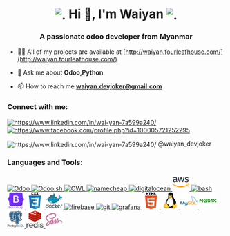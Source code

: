 <h1 align="center"><img align="center" src="http://waiyan.fourleafhouse.com/four_leaf2.png" alt="." height="40" width="40"/> Hi 👋, I'm Waiyan <img align="center" src="http://waiyan.fourleafhouse.com/four_leaf2.png" alt="." height="40" width="40"/> </h1>
<h3 align="center">A passionate odoo developer from Myanmar</h3>

- 👨‍💻 All of my projects are available at [http://waiyan.fourleafhouse.com/](http://waiyan.fourleafhouse.com/)

- 💬 Ask me about **Odoo,Python**

- 📫 How to reach me **waiyan.devjoker@gmail.com**

<h3 align="left">Connect with me:</h3>
<p align="left">
<a href="https://linkedin.com/in/https://www.linkedin.com/in/wai-yan-7a599a240/" target="blank"><img align="center" src="https://raw.githubusercontent.com/rahuldkjain/github-profile-readme-generator/master/src/images/icons/Social/linked-in-alt.svg" alt="https://www.linkedin.com/in/wai-yan-7a599a240/" height="30" width="40" /></a>
<a href="https://fb.com/https://www.facebook.com/profile.php?id=100005721252295" target="blank"><img align="center" src="https://raw.githubusercontent.com/rahuldkjain/github-profile-readme-generator/master/src/images/icons/Social/facebook.svg" alt="https://www.facebook.com/profile.php?id=100005721252295" height="30" width="40" /></a>
</p>

<p align="left">
<img align="center" src="https://static.cdnlogo.com/logos/t/39/telegram.svg" alt="https://www.linkedin.com/in/wai-yan-7a599a240/" height="30" width="40" /> @waiyan_devjoker
</p>

<h3 align="left">Languages and Tools:</h3>
<p align="left"> 
    <a href="https://www.odoo.com/" target="_blank" rel="noreferrer"> <img src="https://plugins.jetbrains.com/files/12952/71277/icon/META-INF_pluginIcon.svg" alt="Odoo" width="40" height="40"/> </a>
  <a href="https://www.odoo.sh/" target="_blank" rel="noreferrer"> <img src="https://www.odoo.sh/paas_website/static/src/img/odoo_sh_logo.svg" alt="Odoo.sh" width="40" height="40"/> </a>
  <a href="https://odoo.github.io/owl/" target="_blank" rel="noreferrer"> <img src="https://odoo.github.io/owl/assets/owl_1f989.png" alt="OWL" width="40" height="40"/> </a>
    <a href="https://www.namecheap.com/" target="_blank" rel="noreferrer"> <img src="https://www.namecheap.com/assets/img/nc-icon/favicon.ico" alt="namecheap" width="40" height="40"/> </a> 
   <a href="https://www.digitalocean.com" target="_blank" rel="noreferrer"> <img src="https://www.digitalocean.com/_next/static/media/android-chrome-512x512.5f2e6221.png" alt="digitalocean" width="40" height="40"/> </a> 
  <a href="https://aws.amazon.com" target="_blank" rel="noreferrer"> <img src="https://raw.githubusercontent.com/devicons/devicon/master/icons/amazonwebservices/amazonwebservices-original-wordmark.svg" alt="aws" width="40" height="40"/> </a> <a href="https://www.gnu.org/software/bash/" target="_blank" rel="noreferrer"> <img src="https://www.vectorlogo.zone/logos/gnu_bash/gnu_bash-icon.svg" alt="bash" width="40" height="40"/> </a> <a href="https://getbootstrap.com" target="_blank" rel="noreferrer"> <img src="https://raw.githubusercontent.com/devicons/devicon/master/icons/bootstrap/bootstrap-plain-wordmark.svg" alt="bootstrap" width="40" height="40"/> </a> <a href="https://www.w3schools.com/css/" target="_blank" rel="noreferrer"> <img src="https://raw.githubusercontent.com/devicons/devicon/master/icons/css3/css3-original-wordmark.svg" alt="css3" width="40" height="40"/> </a> <a href="https://www.docker.com/" target="_blank" rel="noreferrer"> <img src="https://raw.githubusercontent.com/devicons/devicon/master/icons/docker/docker-original-wordmark.svg" alt="docker" width="40" height="40"/> </a> <a href="https://firebase.google.com/" target="_blank" rel="noreferrer"> <img src="https://www.vectorlogo.zone/logos/firebase/firebase-icon.svg" alt="firebase" width="40" height="40"/> </a> <a href="https://git-scm.com/" target="_blank" rel="noreferrer"> <img src="https://www.vectorlogo.zone/logos/git-scm/git-scm-icon.svg" alt="git" width="40" height="40"/> </a> <a href="https://grafana.com" target="_blank" rel="noreferrer"> <img src="https://www.vectorlogo.zone/logos/grafana/grafana-icon.svg" alt="grafana" width="40" height="40"/> </a> <a href="https://www.w3.org/html/" target="_blank" rel="noreferrer"> <img src="https://raw.githubusercontent.com/devicons/devicon/master/icons/html5/html5-original-wordmark.svg" alt="html5" width="40" height="40"/> </a> <a href="https://www.linux.org/" target="_blank" rel="noreferrer"> <img src="https://raw.githubusercontent.com/devicons/devicon/master/icons/linux/linux-original.svg" alt="linux" width="40" height="40"/> </a> <a href="https://www.mysql.com/" target="_blank" rel="noreferrer"> <img src="https://raw.githubusercontent.com/devicons/devicon/master/icons/mysql/mysql-original-wordmark.svg" alt="mysql" width="40" height="40"/> </a> <a href="https://www.nginx.com" target="_blank" rel="noreferrer"> <img src="https://raw.githubusercontent.com/devicons/devicon/master/icons/nginx/nginx-original.svg" alt="nginx" width="40" height="40"/> </a> <a href="https://www.postgresql.org" target="_blank" rel="noreferrer"> <img src="https://raw.githubusercontent.com/devicons/devicon/master/icons/postgresql/postgresql-original-wordmark.svg" alt="postgresql" width="40" height="40"/> </a> <a href="https://redis.io" target="_blank" rel="noreferrer"> <img src="https://raw.githubusercontent.com/devicons/devicon/master/icons/redis/redis-original-wordmark.svg" alt="redis" width="40" height="40"/> </a> <a href="https://sass-lang.com" target="_blank" rel="noreferrer"> <img src="https://raw.githubusercontent.com/devicons/devicon/master/icons/sass/sass-original.svg" alt="sass" width="40" height="40"/> </a> </p>
